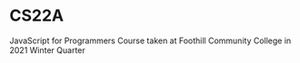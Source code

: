 # CS22A
JavaScript for Programmers Course taken at Foothill Community College in 2021 Winter Quarter 
